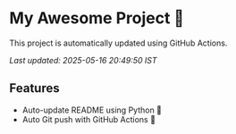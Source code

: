 # My Awesome Project 🚀

This project is automatically updated using GitHub Actions.

_Last updated: 2025-05-16 20:49:50 IST_

## Features
- Auto-update README using Python 🐍
- Auto Git push with GitHub Actions 🤖
